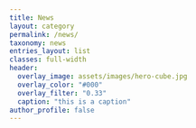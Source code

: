 ```yaml
---
title: News
layout: category
permalink: /news/
taxonomy: news
entries_layout: list
classes: full-width
header:
  overlay_image: assets/images/hero-cube.jpg
  overlay_color: "#000"
  overlay_filter: "0.33"
  caption: "this is a caption"
author_profile: false
---
```

